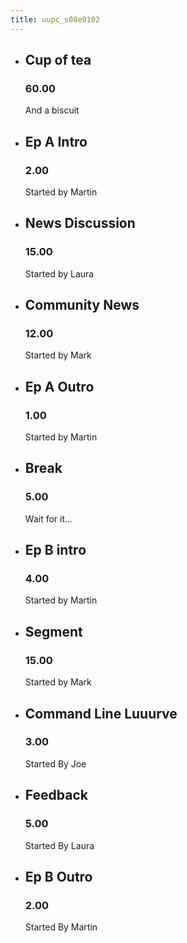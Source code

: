 ```yaml
---
title: uupc_s08e0102
---
```


*   ## Cup of tea

    ### 60.00
    
    And a biscuit

*   ## Ep A Intro

    ### 2.00
    
    Started by Martin
    
*   ## News Discussion

    ### 15.00
    
    Started by Laura
    
*   ## Community News

    ### 12.00
    
    Started by Mark
    
*   ## Ep A Outro

    ### 1.00
    
    Started by Martin
    
*   ## Break

    ### 5.00
    
    Wait for it...
    
*   ## Ep B intro

    ### 4.00
    
    Started by Martin
    
*   ## Segment

    ### 15.00 

    Started by Mark
    
*   ## Command Line Luuurve

    ### 3.00
    
    Started By Joe
    
*   ## Feedback

    ### 5.00
    
    Started By Laura
    
*   ## Ep B Outro

    ### 2.00
    
    Started By Martin
